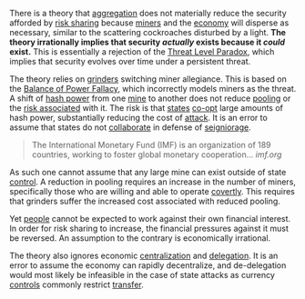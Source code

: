There is a theory that [aggregation](Glossary#aggregation) does not materially reduce the security afforded by [risk sharing](Risk-Sharing-Principle) because [miners](Glossary#miner) and the [economy](Glossary#economy) will disperse as necessary, similar to the scattering cockroaches disturbed by a light. **The theory irrationally implies that security *actually* exists because it *could* exist.** This is essentially a rejection of the [Threat Level Paradox](Threat-Level-Paradox), which implies that security evolves over time under a persistent threat.

The theory relies on [grinders](Glossary#grinder) switching miner allegiance. This is based on the [Balance of Power Fallacy](Balance-of-Power-Fallacy), which incorrectly models miners as the threat. A shift of [hash power](Glossary#hash-power) from one [mine](Glossary#mine) to another does not reduce [pooling](Glossary#pooling) or the [risk associated](Pooling-Pressure-Risk) with it. The risk is that [states](Glossary#state) [co-opt](Glossary#co-option) large amounts of hash power, substantially reducing the cost of [attack](Glossary#attack). It is an error to assume that states do not [collaborate](http://www.imf.org/external/index.htm) in defense of [seigniorage](https://en.wikipedia.org/wiki/Seigniorage).

> The International Monetary Fund (IMF) is an organization of 189 countries, working to foster global monetary cooperation...
> *imf.org*

As such one cannot assume that any large mine can exist outside of state [control](Glossary#power). A reduction in pooling requires an increase in the number of miners, specifically those who are willing and able to operate [covertly](https://www.theatlantic.com/magazine/archive/2017/09/big-in-venezuela/534177/). This requires that grinders suffer the increased cost associated with reduced pooling.

Yet [people](Glossary#person) cannot be expected to work against their own financial interest. In order for risk sharing to increase, the financial pressures against it must be reversed. An assumption to the contrary is economically irrational.

The theory also ignores economic [centralization](Glossary#centralization) and [delegation](Glossary#delegation). It is an error to assume the economy can rapidly decentralize, and de-delegation would most likely be infeasible in the case of state attacks as currency [controls](https://en.wikipedia.org/wiki/Foreign_exchange_controls) commonly restrict [transfer](Glossary#transfer).
